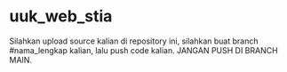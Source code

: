 # uuk_web_stia
Silahkan upload source kalian di repository ini, silahkan buat branch #nama_lengkap kalian, lalu push code kalian.
JANGAN PUSH DI BRANCH MAIN.
